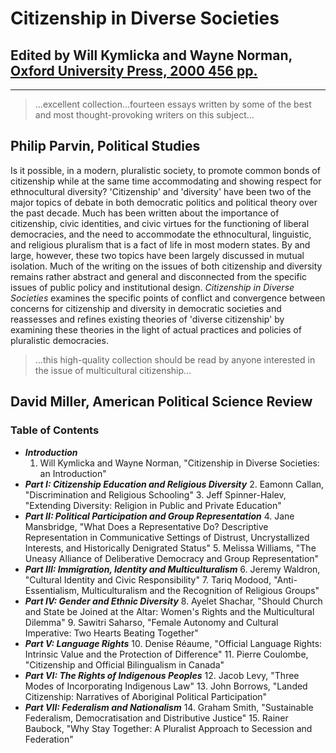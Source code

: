 # Citizenship in Diverse Societies

## Edited by Will Kymlicka and Wayne Norman, [Oxford University Press, 2000 456 pp.](http://ukcatalogue.oup.com/product/9780198296447.do?keyword=Citizenship+in+Diverse+Societies&sortby=bestMatches) 

---

> ...excellent collection…fourteen essays written by some of the best and most thought-provoking writers on this subject...
>
## Philip Parvin, Political Studies 

Is it possible, in a modern, pluralistic society, to promote common bonds of citizenship while at the same time accommodating and showing respect for ethnocultural diversity? 'Citizenship' and 'diversity' have been two of the major topics of debate in both democratic politics and political theory over the past decade. Much has been written about the importance of citizenship, civic identities, and civic virtues for the functioning of liberal democracies, and the need to accommodate the ethnocultural, linguistic, and religious pluralism that is a fact of life in most modern states. By and large, however, these two topics have been largely discussed in mutual isolation. Much of the writing on the issues of both citizenship and diversity remains rather abstract and general and disconnected from the specific issues of public policy and institutional design. _Citizenship in Diverse Societies_ examines the specific points of conflict and convergence between concerns for citizenship and diversity in democratic societies and reassesses and refines existing theories of 'diverse citizenship' by examining these theories in the light of actual practices and policies of pluralistic democracies.

> ...this high-quality collection should be read by anyone interested in the issue of multicultural citizenship...
>
## David Miller, American Political Science Review 

### Table of Contents

- **_Introduction_**
  1. Will Kymlicka and Wayne Norman, "Citizenship in Diverse Societies: an Introduction"
- **_Part I: Citizenship Education and Religious Diversity_**
  2. Eamonn Callan, "Discrimination and Religious Schooling"
  3. Jeff Spinner-Halev, "Extending Diversity: Religion in Public and Private Education"
- **_Part II: Political Participation and Group Representation_**
  4. Jane Mansbridge, "What Does a Representative Do? Descriptive Representation in Communicative Settings of Distrust, Uncrystallized Interests, and Historically Denigrated Status"
  5. Melissa Williams, "The Uneasy Alliance of Deliberative Democracy and Group Representation"
- **_Part III: Immigration, Identity and Multiculturalism_**
  6. Jeremy Waldron, "Cultural Identity and Civic Responsibility"
  7. Tariq Modood, "Anti-Essentialism, Multiculturalism and the Recognition of Religious Groups"
- **_Part IV: Gender and Ethnic Diversity_**
  8. Ayelet Shachar, "Should Church and State be Joined at the Altar: Women's Rights and the Multicultural Dilemma"
  9. Sawitri Saharso, "Female Autonomy and Cultural Imperative: Two Hearts Beating Together"
- **_Part V: Language Rights_**
  10. Denise Réaume, "Official Language Rights: Intrinsic Value and the Protection of Difference"
  11. Pierre Coulombe, "Citizenship and Official Bilingualism in Canada"
- **_Part VI: The Rights of Indigenous Peoples_**
  12. Jacob Levy, "Three Modes of Incorporating Indigenous Law"
  13. John Borrows, "Landed Citizenship: Narratives of Aboriginal Political Participation"
- **_Part VII: Federalism and Nationalism_**
  14. Graham Smith, "Sustainable Federalism, Democratisation and Distributive Justice"
  15. Rainer Baubock, "Why Stay Together: A Pluralist Approach to Secession and Federation"
